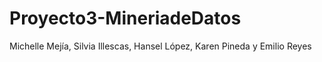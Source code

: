 # Proyecto3-MineriadeDatos
Michelle Mejía, Silvia Illescas, Hansel López, Karen Pineda y Emilio Reyes
